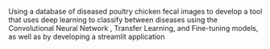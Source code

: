 Using a database of diseased poultry chicken fecal images to develop a tool that uses deep learning to classify between diseases using the Convolutional Neural Network , Transfer Learning, and Fine-tuning models, as well as by developing a streamlit application
